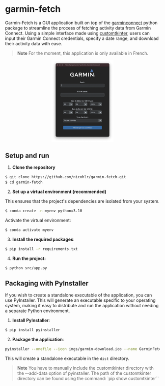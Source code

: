 # garmin-fetch

Garmin-Fetch is a GUI application built on top of the [garminconnect](https://github.com/cyberjunky/python-garminconnect) python package to streamline the process of fetching activity data from Garmin Connect. Using a simple interface made using [customtkinter](https://customtkinter.tomschimansky.com/), users can input their Garmin Connect credentials, specify a date range, and download their activity data with ease.

> **Note**
> For the moment, this application is only available in French.

<p align="center">
  <img src="imgs/demo.png" width="40%" />
</p>

## Setup and run

1. **Clone the repository**

```bash
$ git clone https://github.com/nicohlr/garmin-fetch.git
$ cd garmin-fetch
```

2. **Set up a virtual environment (recommended)**
   
This ensures that the project's dependencies are isolated from your system.

```bash
$ conda create -n myenv python=3.10
```

Activate the virtual environment:

```bash
$ conda activate myenv
```

3. **Install the required packages**:

```bash
$ pip install -r requirements.txt
```

4. **Run the project:**

```bash
$ python src/app.py
```

## Packaging with PyInstaller

If you wish to create a standalone executable of the application, you can use PyInstaller. This will generate an executable specific to your operating system, making it easy to distribute and run the application without needing a separate Python environment.

1. **Install PyInstaller**:

```bash
$ pip install pyinstaller
```

2. **Package the application**:

```bash
pyinstaller --onefile --icon imgs/garmin-download.ico --name GarminFetch --windowed --add-data='assets/;assets/' --add-data <PATH_TO_CUSTOMTKINTER> src/garmin.py
```

This will create a standalone executable in the `dist` directory. 

> **Note**
> You have to manually include the customtkinter directory with the --add-data option of pyinstaller.
> The path of the customtkinter directory can be found using the command: `pip show customtkinter``


